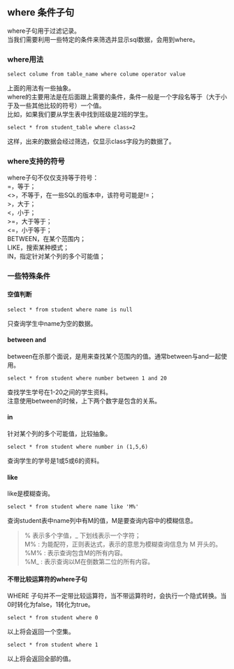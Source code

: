 ## where 条件子句
where子句用于过滤记录。   
当我们需要利用一些特定的条件来筛选并显示sql数据，会用到where。  
### where用法
```
select colume from table_name where colume operator value   
```  
上面的用法有一些抽象。  
where的主要用法是在后面跟上需要的条件，条件一般是一个字段名等于（大于小于及一些其他比较的符号）一个值。   
比如，如果我们要从学生表中找到班级是2班的学生。   
```
select * from student_table where class=2  
```  
这样，出来的数据会经过筛选，仅显示class字段为的数据了。  
### where支持的符号
where子句不仅仅支持等于符号：   
=，等于；   
<>，不等于，在一些SQL的版本中，该符号可能是!=；   
\>，大于；   
<，小于；   
\>=，大于等于；   
<=，小于等于；   
BETWEEN，在某个范围内；   
LIKE，搜索某种模式；   
IN，指定针对某个列的多个可能值；   
### 一些特殊条件   
#### 空值判断   
```
select * from student where name is null   
```  
只查询学生中name为空的数据。   
#### between and   
between在杀那个面说，是用来查找某个范围内的值。通常between与and一起使用。   
```
select * from student where number between 1 and 20   
```  
查找学生学号在1-20之间的学生资料。  
注意使用between的时候，上下两个数字是包含的关系。   
#### in  
针对某个列的多个可能值，比较抽象。   
```
select * from student where number in (1,5,6)   
```  
查询学生的学号是1或5或6的资料。   
#### like
like是模糊查询。   
```
select * from student where name like 'M%'   
```  
查询student表中name列中有M的值，M是要查询内容中的模糊信息。   
>% 表示多个字值，_ 下划线表示一个字符；   
>M% : 为能配符，正则表达式，表示的意思为模糊查询信息为 M 开头的。   
>%M% : 表示查询包含M的所有内容。   
>%M_ : 表示查询以M在倒数第二位的所有内容。    
#### 不带比较运算符的where子句
WHERE 子句并不一定带比较运算符，当不带运算符时，会执行一个隐式转换。当0时转化为false，1转化为true。   
```
select * from student where 0   
```  
以上将会返回一个空集。  
```
select * from student where 1   
```  
以上将会返回全部的值。  